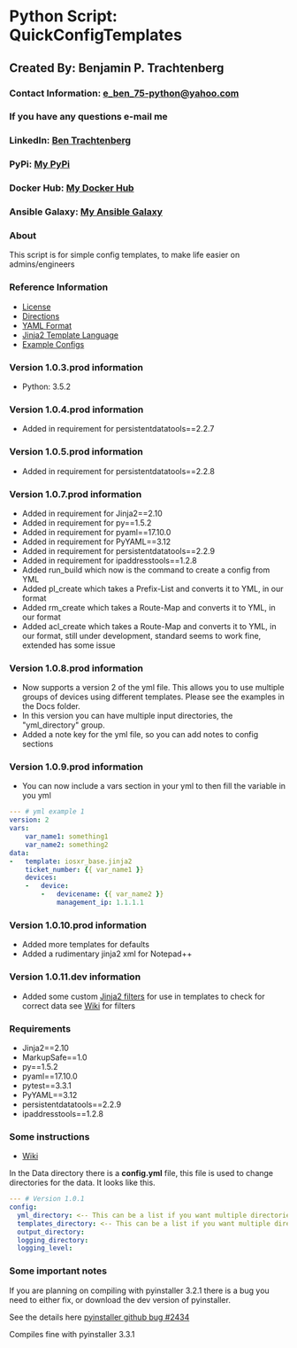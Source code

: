 # Python Script: QuickConfigTemplates

## Created By: Benjamin P. Trachtenberg

### Contact Information:  e_ben_75-python@yahoo.com
### If you have any questions e-mail me

### LinkedIn: [Ben Trachtenberg](https://www.linkedin.com/in/ben-trachtenberg-3a78496)
### PyPi: [My PyPi](https://pypi.org/user/btr1975/)
### Docker Hub: [My Docker Hub](https://hub.docker.com/r/btr1975)
### Ansible Galaxy: [My Ansible Galaxy](https://galaxy.ansible.com/btr1975/)

### About

This script is for simple config templates, to make life easier on admins/engineers

### Reference Information
* [License](https://github.com/btr1975/QuickConfigTemplates/blob/master/LICENSE)
* [Directions](https://github.com/btr1975/QuickConfigTemplates/blob/master/Docs/Directions.txt)
* [YAML Format](http://yaml.org/)
* [Jinja2 Template Language](http://jinja.pocoo.org)
* [Example Configs](https://github.com/btr1975/QuickConfigTemplates/tree/master/Docs/Examples)

### Version 1.0.3.prod information

* Python: 3.5.2

### Version 1.0.4.prod information

* Added in requirement for persistentdatatools==2.2.7

### Version 1.0.5.prod information

* Added in requirement for persistentdatatools==2.2.8

### Version 1.0.7.prod information

* Added in requirement for Jinja2==2.10
* Added in requirement for py==1.5.2
* Added in requirement for pyaml==17.10.0
* Added in requirement for PyYAML==3.12
* Added in requirement for persistentdatatools==2.2.9
* Added in requirement for ipaddresstools==1.2.8
* Added run_build which now is the command to create a config from YML
* Added pl_create which takes a Prefix-List and converts it to YML, in our format
* Added rm_create which takes a Route-Map and converts it to YML, in our format
* Added acl_create which takes a Route-Map and converts it to YML, in our format, still under development, standard
  seems to work fine, extended has some issue

### Version 1.0.8.prod information

* Now supports a version 2 of the yml file.  This allows you to use multiple groups of devices using different templates.
  Please see the examples in the Docs folder.
* In this version you can have multiple input directories, the "yml_directory" group.
* Added a note key for the yml file, so you can add notes to config sections

### Version 1.0.9.prod information
* You can now include a vars section in your yml to then fill the variable in you yml

```yaml
--- # yml example 1
version: 2
vars:
    var_name1: something1
    var_name2: something2
data:
-   template: iosxr_base.jinja2
    ticket_number: {{ var_name1 }}
    devices:
    -   device:
        -   devicename: {{ var_name2 }}
            management_ip: 1.1.1.1

```

### Version 1.0.10.prod information
* Added more templates for defaults
* Added a rudimentary jinja2 xml for Notepad++

### Version 1.0.11.dev information
* Added some custom [Jinja2 filters](http://jinja.pocoo.org/docs/2.10/templates/) for use in templates to check for correct data see [Wiki](https://github.com/btr1975/QuickConfigTemplates/wiki/Custom-Jinja2-Filters-to-use-in-Templates) for filters

### Requirements
* Jinja2==2.10
* MarkupSafe==1.0
* py==1.5.2
* pyaml==17.10.0
* pytest==3.3.1
* PyYAML==3.12
* persistentdatatools==2.2.9
* ipaddresstools==1.2.8

### Some instructions

* [Wiki](https://github.com/btr1975/QuickConfigTemplates/wiki)

In the Data directory there is a **config.yml** file, this file is used to change directories for the data. It looks
like this.


	
```yaml
--- # Version 1.0.1
config:
  yml_directory: <-- This can be a list if you want multiple directories.  They will be searched in order. First file found wins.
  templates_directory: <-- This can be a list if you want multiple directories.  They will be searched in order. First file found wins.
  output_directory:
  logging_directory:
  logging_level:
```

### Some important notes
If you are planning on compiling with pyinstaller 3.2.1 there is a bug you need to either fix, or download the dev 
version of pyinstaller.

See the details here [pyinstaller github bug #2434](https://github.com/pyinstaller/pyinstaller/issues/2434)

Compiles fine with pyinstaller 3.3.1
